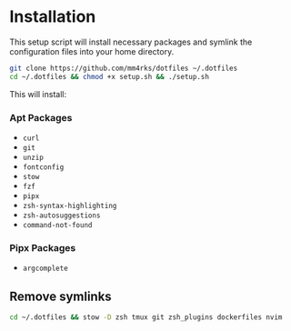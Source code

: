# Installation

This setup script will install necessary packages and symlink the configuration files into your home directory.

```bash
git clone https://github.com/mm4rks/dotfiles ~/.dotfiles
cd ~/.dotfiles && chmod +x setup.sh && ./setup.sh
```

This will install:

### Apt Packages
* `curl`
* `git`
* `unzip`
* `fontconfig`
* `stow`
* `fzf`
* `pipx`
* `zsh-syntax-highlighting`
* `zsh-autosuggestions`
* `command-not-found`

### Pipx Packages
* `argcomplete`

## Remove symlinks

```bash
cd ~/.dotfiles && stow -D zsh tmux git zsh_plugins dockerfiles nvim
```
